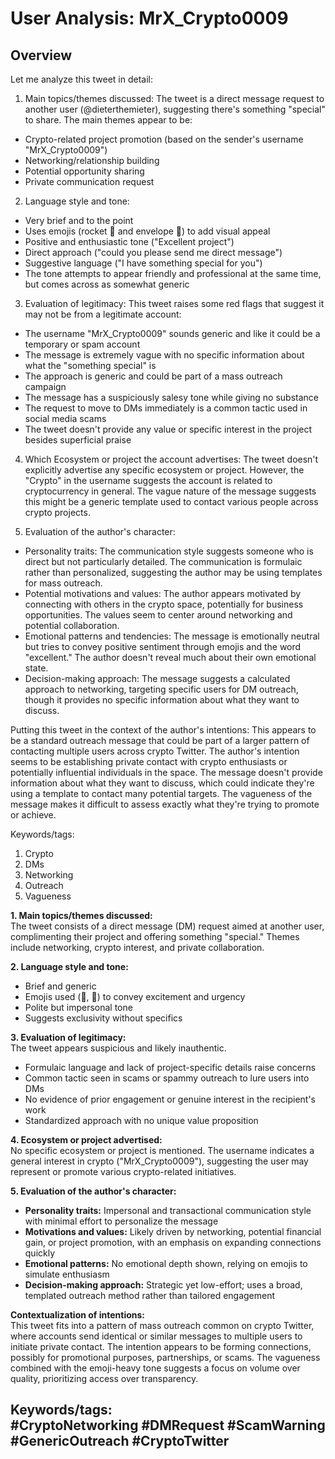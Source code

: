 # User Analysis: MrX_Crypto0009

## Overview

<think>
Let me analyze this tweet in detail:

1. Main topics/themes discussed:
The tweet is a direct message request to another user (@dieterthemieter), suggesting there's something "special" to share. The main themes appear to be:
- Crypto-related project promotion (based on the sender's username "MrX_Crypto0009")
- Networking/relationship building
- Potential opportunity sharing
- Private communication request

2. Language style and tone:
- Very brief and to the point
- Uses emojis (rocket 🚀 and envelope 📨) to add visual appeal
- Positive and enthusiastic tone ("Excellent project")
- Direct approach ("could you please send me direct message")
- Suggestive language ("I have something special for you")
- The tone attempts to appear friendly and professional at the same time, but comes across as somewhat generic

3. Evaluation of legitimacy:
This tweet raises some red flags that suggest it may not be from a legitimate account:
- The username "MrX_Crypto0009" sounds generic and like it could be a temporary or spam account
- The message is extremely vague with no specific information about what the "something special" is
- The approach is generic and could be part of a mass outreach campaign
- The message has a suspiciously salesy tone while giving no substance
- The request to move to DMs immediately is a common tactic used in social media scams
- The tweet doesn't provide any value or specific interest in the project besides superficial praise

4. Which Ecosystem or project the account advertises:
The tweet doesn't explicitly advertise any specific ecosystem or project. However, the "Crypto" in the username suggests the account is related to cryptocurrency in general. The vague nature of the message suggests this might be a generic template used to contact various people across crypto projects.

5. Evaluation of the author's character:
- Personality traits: The communication style suggests someone who is direct but not particularly detailed. The communication is formulaic rather than personalized, suggesting the author may be using templates for mass outreach.
- Potential motivations and values: The author appears motivated by connecting with others in the crypto space, potentially for business opportunities. The values seem to center around networking and potential collaboration.
- Emotional patterns and tendencies: The message is emotionally neutral but tries to convey positive sentiment through emojis and the word "excellent." The author doesn't reveal much about their own emotional state.
- Decision-making approach: The message suggests a calculated approach to networking, targeting specific users for DM outreach, though it provides no specific information about what they want to discuss.

Putting this tweet in the context of the author's intentions:
This appears to be a standard outreach message that could be part of a larger pattern of contacting multiple users across crypto Twitter. The author's intention seems to be establishing private contact with crypto enthusiasts or potentially influential individuals in the space. The message doesn't provide information about what they want to discuss, which could indicate they're using a template to contact many potential targets. The vagueness of the message makes it difficult to assess exactly what they're trying to promote or achieve.

Keywords/tags:
1. Crypto
2. DMs
3. Networking
4. Outreach
5. Vagueness
</think>

**1. Main topics/themes discussed:**  
The tweet consists of a direct message (DM) request aimed at another user, complimenting their project and offering something "special." Themes include networking, crypto interest, and private collaboration.

**2. Language style and tone:**  
- Brief and generic  
- Emojis used (🚀, 📨) to convey excitement and urgency  
- Polite but impersonal tone  
- Suggests exclusivity without specifics  

**3. Evaluation of legitimacy:**  
The tweet appears suspicious and likely inauthentic.  
- Formulaic language and lack of project-specific details raise concerns  
- Common tactic seen in scams or spammy outreach to lure users into DMs  
- No evidence of prior engagement or genuine interest in the recipient's work  
- Standardized approach with no unique value proposition  

**4. Ecosystem or project advertised:**  
No specific ecosystem or project is mentioned. The username indicates a general interest in crypto ("MrX_Crypto0009"), suggesting the user may represent or promote various crypto-related initiatives.

**5. Evaluation of the author's character:**  
- **Personality traits:** Impersonal and transactional communication style with minimal effort to personalize the message  
- **Motivations and values:** Likely driven by networking, potential financial gain, or project promotion, with an emphasis on expanding connections quickly  
- **Emotional patterns:** No emotional depth shown, relying on emojis to simulate enthusiasm  
- **Decision-making approach:** Strategic yet low-effort; uses a broad, templated outreach method rather than tailored engagement  

**Contextualization of intentions:**  
This tweet fits into a pattern of mass outreach common on crypto Twitter, where accounts send identical or similar messages to multiple users to initiate private contact. The intention appears to be forming connections, possibly for promotional purposes, partnerships, or scams. The vagueness combined with the emoji-heavy tone suggests a focus on volume over quality, prioritizing access over transparency.

**Keywords/tags:**  
#CryptoNetworking #DMRequest #ScamWarning #GenericOutreach #CryptoTwitter
---
